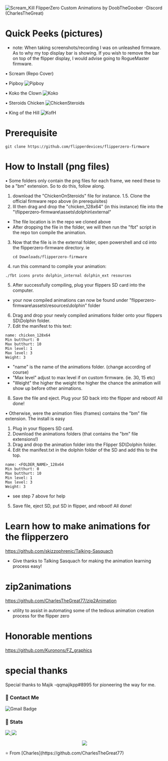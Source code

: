 ![Scream_Kill](https://user-images.githubusercontent.com/27988707/196075454-2f1a51d8-8f40-4edd-9d5c-1d291ba3d3f8.jpeg)
FlipperZero Custom Animations by DoobTheGoober -Discord (CharlesTheGreat)

# Quick Peeks (pictures)
 - note: When taking screenshots/recording I was on unleashed firmware.
         As to why my top display bar is showing. If you wish to remove the bar on top of the flipper display,
         I would advise going to RogueMaster firmware.
         
• Scream (Repo Cover)

• Pipboy
![Pipboy](https://user-images.githubusercontent.com/27988707/196081391-6b97c65e-2f10-4025-959c-5c98339c1e92.png)

• Koko the Clown
![Koko](https://user-images.githubusercontent.com/27988707/196081516-6107540a-eb13-485b-ae50-877bfeaad82f.png)

• Steroids Chicken
![ChickenSteroids](https://user-images.githubusercontent.com/27988707/196082930-64c5b906-22e1-48a9-9011-0930c1afa721.png)

• King of the Hill
![KofH](https://user-images.githubusercontent.com/27988707/196082986-a4793329-291f-45b5-9d8a-5903e0f49f02.png)

# Prerequisite
```
git clone https://github.com/flipperdevices/flipperzero-firmware
```

# How to Install (png files)
• Some folders only contain the png files for each frame, we need these to be
  a "bm" extension. So to do this, follow along.
  
  1. download the "ChickenOnSteroids" file for instance.
  1.5. Clone the official firmware repo above (in prerequisites)
  2. Ill then drag and drop the "chicken_128x64" (in this instance) file into the "\flipperzero-firmware\assets\dolphin\external"
   - The file location is in the repo we cloned above
   - After dropping the file in the folder, we will then run the "fbt" script in the repo ton compile the animation.
  3. Now that the file is in the external folder, open powershell and cd into the flipperzero-firmware directory. ie
     ```
     cd Downloads/flipperzero-firmware
     ```
  4. run this command to compile your animation:
  ```
  ./fbt icons proto dolphin_internal dolphin_ext resources
  ```
  5. After successfully compiling, plug your flippers SD card into the computer.
   - your now compiled animations can now be found under
     "flipperzero-firmware\assets\resources\dolphin" folder
  6. Drag and drop your newly compiled animations folder onto your flippers SD\Dolphin folder.
  7. Edit the manifest to this text:
```
name: chicken_128x64
Min butthurt: 0
Max butthurt: 10
Min level: 1
Max level: 3
Weight: 3
```
  - "name" is the name of the animations folder. (change according of course)
  - "Max level" adjust to max level if on custom firmware. (ie. 30, 15 etc)
  - "Weight" the higher the weight the higher the chance the animation will show up before other animations.
  
  8. Save the file and eject. Plug your SD back into the flipper and reboot! All done!
 
• Otherwise, were the animation files (frames) contains the "bm" file extension. The install is easy
  1. Plug in your flippers SD card.
  2. Download the animations folders (that contains the "bm" file extensions!)
  3. Drag and drop the animation folder into the Flipper SD\Dolphin folder.
  4. Edit the manifest.txt in the dolphin folder of the SD and add this to the top.
```
name: <FOLDER_NAME>_128x64
Min butthurt: 0
Max butthurt: 10
Min level: 1
Max level: 3
Weight: 3
```
  - see step 7 above for help
 
 5. Save file, eject SD, put SD in flipper, and reboot! All done!

# Learn how to make animations for the flipperzero
https://github.com/skizzophrenic/Talking-Sasquach
  - Give thanks to Talking Sasquach for making the animation learning process easy!

# zip2animations
https://github.com/CharlesTheGreat77/zip2Animation
  - utility to assist in automating some of the tedious animation creation process
    for the flipper zero

# Honorable mentions
https://github.com/Kuronons/FZ_graphics

# special thanks
Special thanks to Majik -qqmajikpp#8995
  for pioneering the way for me.

### 💬 Contact Me 

![Gmail Badge](https://img.shields.io/badge/-doobthegoober@gmail.com-c14438?style=flat-square&logo=Gmail&logoColor=white)

### 🚦 Stats

<a href="https://github.com/CharlesTheGreat77">
  <img src="https://github-readme-stats.vercel.app/api?username=CharlesTheGreat77&show_icons=true&hide=commits" />
</a>
<a href="https://github.com/CharlesTheGreat77">
  <img src="https://github-readme-stats.vercel.app/api/top-langs/?username=CharlesTheGreat77&layout=compact" />
</a>

<p align="center"> 
  <img src="https://profile-counter.glitch.me/CharlesTheGreat77/count.svg" />
</p>
⭐️ From [Charles](https://github.com/CharlesTheGreat77)
